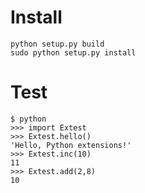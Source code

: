 
# Install

    python setup.py build
    sudo python setup.py install

# Test

    $ python
    >>> import Extest
    >>> Extest.hello()
    'Hello, Python extensions!'
    >>> Extest.inc(10)
    11
    >>> Extest.add(2,8)
    10


